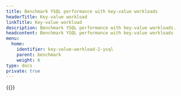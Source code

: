 ```yaml
---
title: Benchmark YSQL performance with key-value workloads
headerTitle: Key-value workload
linkTitle: Key-value workload
description: Benchmark YSQL performance with key-value workloads.
headcontent: Benchmark YSQL performance with key-value workloads
menu:
  home:
    identifier: key-value-workload-2-ysql
    parent: benchmark
    weight: 6
type: docs
private: true
---
```

<!-- Page DISABLED for lack of content -->

{{<api-tabs>}}
